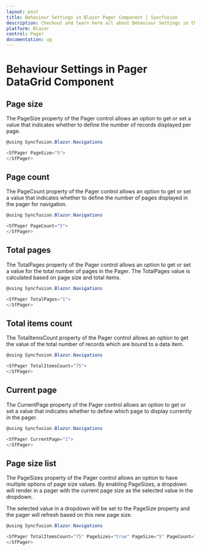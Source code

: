 ```yaml
---
layout: post
title: Behaviour Settings in Blazor Pager Component | Syncfusion
description: Checkout and learn here all about Behaviour Settings in the Syncfusion Blazor Pager component and much more.
platform: Blazor
control: Pager
documentation: ug
---
```


# Behaviour Settings in Pager DataGrid Component

## Page size

The PageSize property of the Pager control allows an option to get or set a value that indicates whether to define the number of records displayed per page.

```csharp
@using Syncfusion.Blazor.Navigations

<SfPager PageSize="5">
</SfPager>

```

## Page count

The PageCount property of the Pager control allows an option to get or set a value that indicates whether to define the number of pages displayed in the pager for navigation.

```csharp
@using Syncfusion.Blazor.Navigations

<SfPager PageCount="5">
</SfPager>

```

## Total pages

The TotalPages property of the Pager control allows an option to get or set a value for the total number of pages in the Pager. The TotalPages value is calculated based on page size and total items.

```csharp
@using Syncfusion.Blazor.Navigations

<SfPager TotalPages="1">
</SfPager>

```

## Total items count

The TotalItemsCount property of the Pager control allows an option to get the value of the total number of records which are bound to a data item.

```csharp
@using Syncfusion.Blazor.Navigations

<SfPager TotalItemsCount="75">
</SfPager>

```

## Current page

The CurrentPage property of the Pager control allows an option to get or set a value that indicates whether to define which page to display currently in the pager.

```csharp
@using Syncfusion.Blazor.Navigations

<SfPager CurrentPage="1">
</SfPager>

```

## Page size list

The PageSizes property of the Pager control allows an option to have multiple options of page size values. By enabling PageSizes, a dropdown will render in a pager with the current page size as the selected value in the dropdown.

The selected value in a dropdown will be set to the PageSize property and the pager will refresh based on this new page size.

```csharp
@using Syncfusion.Blazor.Navigations

<SfPager TotalItemsCount="75" PageSizes="true" PageSize="5" PageCount="5">
</SfPager>

```